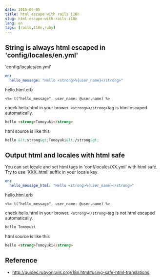 ```yaml
---
date: 2015-06-05
title: html escape with rails I18n
slug: html-escape-with-rails-i18n
lang: en
tags: [rails,I18n,ruby]
---
```


## String is always html escaped in 'config/locales/en.yml'

'config/locales/en.yml'

```yaml
en:
  hello_message: "Hello <strong>%{user_name}</strong>"
```

hello.html.erb

```erb
<%= t("hello_message", user_name: @user.name) %>
```

check hello.html in your brower.
`<strong></strong>`tag is html escaped automatically.

```html
hello <strong>Tomoyuki</strong>
```

html source is like this

```html
hello &lt;strong&gt;Tomoyuki&lt;/strong&gt;
```

## Output html and locales with html safe

You can set locale and set html tags in 'conf/locales/XX.yml' with html safe.
Try to use 'XXX_html' suffix in your locale key.

```yaml
en:
  hello_message_html: "Hello <strong>%{user_name}</strong>"
```

hello.html.erb
```erb
<%= t("hello_message", user_name: @user.name) %>
```

check hello.html in your brower.
`<strong></strong>`tag is not html escaped automatically.

```html
hello Tomoyuki
```

html source is like this

```html
hello <strong>Tomoyuki</strong>
```

## Reference

* http://guides.rubyonrails.org/i18n.html#using-safe-html-translations
